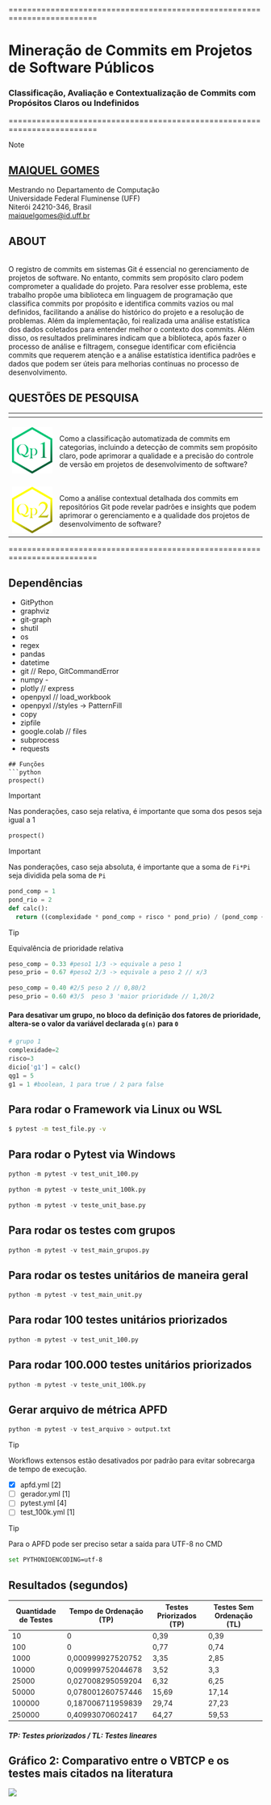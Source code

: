 =========================================================================
# Mineração de Commits em Projetos de Software Públicos
### Classificação, Avaliação e Contextualização de Commits com Propósitos Claros ou Indefinidos 
=========================================================================

> [!NOTE]
> ## **[MAIQUEL GOMES](https://github.com/maiquelfx)**</br>
> Mestrando no Departamento de Computação </br>
> Universidade Federal Fluminense (UFF) </br>
> Niterói 24210-346, Brasil </br>
> maiquelgomes@id.uff.br </br>

## ABOUT
</br>
O registro de commits em sistemas Git é essencial no gerenciamento de projetos de software. No entanto, commits sem propósito claro podem comprometer a qualidade do projeto. Para resolver esse problema, este trabalho propõe uma biblioteca em linguagem de programação que classifica commits por propósito e identifica commits vazios ou mal definidos, facilitando a análise do histórico do projeto e a resolução de problemas. Além da implementação, foi realizada uma análise estatística dos dados coletados para entender melhor o contexto dos commits. Além disso, os resultados preliminares indicam que a biblioteca, após fazer o processo de análise e filtragem, consegue identificar com eficiência commits que requerem atenção e a análise estatística identifica padrões e dados que podem ser úteis para melhorias contínuas no processo de desenvolvimento.
</br><p></p>

## QUESTÕES DE PESQUISA

<table>
<thead>
<tr>
<th width="2000" colspan="2">
</th>
</tr>
</thead>
<tbody>
<tr>
  <td width="80" align="center" valign="top">
    <br>
    <img src="./.github/assets/qp1.png"></a>
  </td>
  <td valign="top">
    <p>
</br>Como a classificação automatizada de commits em categorias, incluindo a detecção de commits sem propósito claro, pode aprimorar a qualidade e a precisão do controle de versão em projetos de desenvolvimento de software?
    </p>
  </td>
</tr>
<tr>
  <td width="80" align="center" valign="top">
    <br>
    <img src="./.github/assets/qp2.png"></a>
  </td>
  <td valign="top">
    <p>
      </br>Como a análise contextual detalhada dos commits em repositórios Git pode revelar padrões e insights que podem aprimorar o gerenciamento e a qualidade dos projetos de desenvolvimento de software?
    </p>
  </td>
</tr>
</tbody>
</table>

=========================================================================

## Dependências

- GitPython
- graphviz
- git-graph
- shutil
- os
- regex 
- pandas 
- datetime
- git // Repo, GitCommandError
- numpy -
- plotly // express 
- openpyxl // load_workbook
- openpyxl //styles -> PatternFill
- copy
- zipfile
- google.colab // files
- subprocess
- requests

```
## Funções
```python
prospect()
```
> [!IMPORTANT]
>  Nas ponderações, caso seja relativa, é importante que soma dos pesos seja igual a 1
```python
prospect()
```
> [!IMPORTANT]
> Nas ponderações, caso seja absoluta, é importante que a soma de `Fi*Pi` seja dividida pela soma de `Pi`
```python
pond_comp = 1
pond_rio = 2
def calc():
  return ((complexidade * pond_comp + risco * pond_prio) / (pond_comp + pond_prio))
```
> [!TIP]
> Equivalência de prioridade relativa
```python
peso_comp = 0.33 #peso1 1/3 -> equivale a peso 1
peso_prio = 0.67 #peso2 2/3 -> equivale a peso 2 // x/3
```
```python
peso_comp = 0.40 #2/5 peso 2 // 0,80/2
peso_prio = 0.60 #3/5  peso 3 'maior prioridade // 1,20/2
```

#### Para desativar um grupo, no bloco da definição dos fatores de prioridade, altera-se o valor da variável declarada `g(n)` para `0`
```python
# grupo 1
complexidade=2
risco=3
dicio['g1'] = calc()
qg1 = 5
g1 = 1 #boolean, 1 para true / 2 para false
```

## Para rodar o Framework via Linux ou WSL
```bash
$ pytest -m test_file.py -v
```
## Para rodar o Pytest via Windows
```python
python -m pytest -v test_unit_100.py
```
```python
python -m pytest -v teste_unit_100k.py
```
```python
python -m pytest -v teste_unit_base.py
```
## Para rodar os testes com grupos
```python
python -m pytest -v test_main_grupos.py
```
## Para rodar os testes unitários de maneira geral
```python
python -m pytest -v test_main_unit.py
```
## Para rodar 100 testes unitários priorizados
```python
python -m pytest -v test_unit_100.py
```
## Para rodar 100.000 testes unitários priorizados
```python
python -m pytest -v teste_unit_100k.py
```
## Gerar arquivo de métrica APFD
```python
python -m pytest -v test_arquivo > output.txt
```
> [!TIP]
> Workflows extensos estão desativados por padrão para evitar sobrecarga de tempo de execução.
> - [x] apfd.yml [2]
> - [ ] gerador.yml [1]
> - [ ] pytest.yml [4]
> - [ ] test_100k.yml [1]

> [!TIP]
> Para o APFD pode ser preciso setar a saída para UTF-8 no CMD
>```bash
>set PYTHONIOENCODING=utf-8
>````

## Resultados (segundos)
| Quantidade de Testes | Tempo de Ordenação (TP) | Testes Priorizados (TP) | Testes Sem Ordenação (TL) |
|----------------------|--------------------------|--------------------------|-----------------------------|
| 10                   | 0                        | 0,39                     | 0,39                        |
| 100                  | 0                        | 0,77                     | 0,74                        |
| 1000                 | 0,000999927520752         | 3,35                     | 2,85                        |
| 10000                | 0,009999752044678         | 3,52                     | 3,3                         |
| 25000                | 0,027008295059204         | 6,32                     | 6,25                        |
| 50000                | 0,078001260757446         | 15,69                    | 17,14                       |
| 100000               | 0,187006711959839         | 29,74                    | 27,23                       |
| 250000               | 0,40993070602417          | 64,27                    | 59,53                       |

##### TP: Testes priorizados / TL: Testes lineares


## Gráfico 2: Comparativo entre o VBTCP e os testes mais citados na literatura
 <img src="./.github/assets/g4.png"></a>
 
